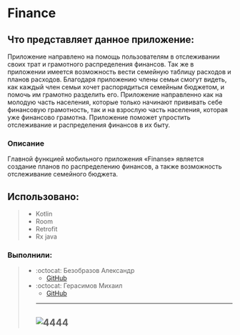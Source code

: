 # Finance
## Что представляет данное приложение:
Приложение направлено на помощь пользователям в отслеживании своих трат и грамотного распределения финансов. 
Так же в приложении имеется возможность вести семейную таблицу расходов и планов расходов. 
Благодаря приложению члены семьи смогут видеть, как каждый член семьи хочет распорядиться семейным бюджетом, и помочь им грамотно разделить его.
Приложение направленно как на молодую часть населения, которые только начинают прививать себе финансовую грамотность, так и на взрослую часть населения, которая уже финансово грамотна. 
Приложение поможет упростить отслеживание и распределения финансов в их быту.
### Описание
Главной функцией мобильного приложения «Finanse» является создание планов по распределению финансов, а также возможность отслеживание семейного бюджета.
## Использовано:
> * Kotlin
> * Room
> * Retrofit
> * Rx java
### Выполнили:
> * :octocat: Безобразов Александр
>    * [GitHub](https://github.com/ultraxion2000)
> * :octocat: Герасимов Михаил
>   * [GitHub](https://github.com/Dorrrke)
>   --------------------------------------------------------------------------------------------------------------
>   ![4444](https://user-images.githubusercontent.com/66636002/146990733-dc26cbae-6c79-4812-8eef-d6847a543cc1.PNG)
>   --------------------------------------------------------------------------------------------------------------

